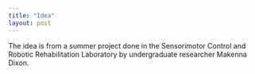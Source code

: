 ```yaml
---
title: "Idea"
layout: post
---
```


The idea is from a summer project done in the Sensorimotor Control and Robotic Rehabilitation Laboratory by undergraduate researcher Makenna Dixon. 

